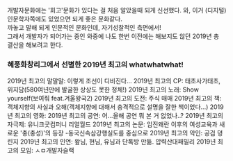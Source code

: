---
---

개발자문화에는 '회고'문화가 있다는 걸 처음 알았을때 되게 신선했다. 와, 이거 (디지털)인문학자쪽에도 있었으면 되게 좋은 문화같다. 
<br>까놓고 말해 되게 인문적인 문화인데, 자기성찰적인 측면에서! 
<br>그래서 개발자가 되어가는 중인 와중에 나도 한번 이전에는 해보지도 않던 2019년 총 결산을 해보려고 한다.

### 혜풍화창리그에서 선별한 2019년 최고의 whatwhatwhat!

2019년 최고의 말말말: 이렇게 조선이 디비진다...
2019년 최고의 CP: 태초사가태초, 위지담(580여년만에 발굴한 상상도 못한 정체!)
2019년 최고의 노래: Show yourself(보여줘 feat.겨울왕국2)
2019년 최고의 도전: 주식 매매
2019년 최고의 책: 객체지향의 사실과 오해(객체지향에 대해서 충격적으로 설명을 잘한 책이었다...)
2019년 최고의 영화: 
2019년 최고의 공연: 어...올해 공연 뭐 본 거 없었나..?
2019년 최고의 자극제: 유니크굿컴퍼니 리얼월드
2019년 최고의 논문: 임진왜란 이후의 여성교육과 새로운 '충(충성)'의 등장 -동국신속삼강행실도를 중심으로
2019년 최고의 악인: 공검 뎡린지
2019년 최고의 인연: 왚님, 현님, 유님과 단톡방 만듦. 압력산대패밀리
2019년 최고의 모임: ㅅㅁ개발자슬랙
